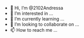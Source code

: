 - 👋 Hi, I’m @2102Andressa
- 👀 I’m interested in ...
- 🌱 I’m currently learning ...
- 💞️ I’m looking to collaborate on ...
- 📫 How to reach me ...

<!---
2102Andressa/2102Andressa is a ✨ special ✨ repository because its `README.md` (this file) appears on your GitHub profile.
You can click the Preview link to take a look at your changes.
--->
